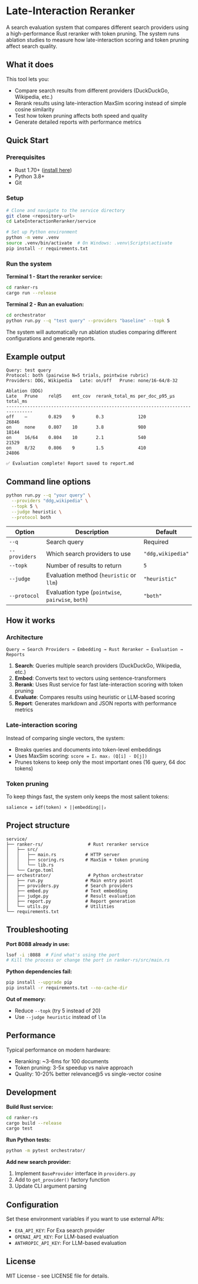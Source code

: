 # Late-Interaction Reranker

A search evaluation system that compares different search providers using a high-performance Rust reranker with token pruning. The system runs ablation studies to measure how late-interaction scoring and token pruning affect search quality.

## What it does

This tool lets you:
- Compare search results from different providers (DuckDuckGo, Wikipedia, etc.)
- Rerank results using late-interaction MaxSim scoring instead of simple cosine similarity
- Test how token pruning affects both speed and quality
- Generate detailed reports with performance metrics

## Quick Start

### Prerequisites

- Rust 1.70+ ([install here](https://rustup.rs/))
- Python 3.8+ 
- Git

### Setup

```bash
# Clone and navigate to the service directory
git clone <repository-url>
cd LateInteractionReranker/service

# Set up Python environment
python -m venv .venv
source .venv/bin/activate  # On Windows: .venv\Scripts\activate
pip install -r requirements.txt
```

### Run the system

**Terminal 1 - Start the reranker service:**
```bash
cd ranker-rs
cargo run --release
```

**Terminal 2 - Run an evaluation:**
```bash
cd orchestrator
python run.py --q "test query" --providers "baseline" --topk 5
```

The system will automatically run ablation studies comparing different configurations and generate reports.

## Example output

```
Query: test query
Protocol: both (pairwise N=5 trials, pointwise rubric)
Providers: DDG, Wikipedia   Late: on/off   Prune: none/16-64/8-32

Ablation (DDG)
Late   Prune    rel@5    ent_cov  rerank_total_ms per_doc_p95_µs  total_ms  
--------------------------------------------------------------------------------
off    —        0.829    9        0.3             120             26846     
on     none     0.807    10       3.8             980             18144     
on     16/64    0.804    10       2.1             540             21529     
on     8/32     0.806    9        1.5             410             24806     

✅ Evaluation complete! Report saved to report.md
```

## Command line options

```bash
python run.py --q "your query" \
  --providers "ddg,wikipedia" \
  --topk 5 \
  --judge heuristic \
  --protocol both
```

| Option | Description | Default |
|--------|-------------|---------|
| `--q` | Search query | Required |
| `--providers` | Which search providers to use | `"ddg,wikipedia"` |
| `--topk` | Number of results to return | `5` |
| `--judge` | Evaluation method (`heuristic` or `llm`) | `"heuristic"` |
| `--protocol` | Evaluation type (`pointwise`, `pairwise`, `both`) | `"both"` |

## How it works

### Architecture

```
Query → Search Providers → Embedding → Rust Reranker → Evaluation → Reports
```

1. **Search**: Queries multiple search providers (DuckDuckGo, Wikipedia, etc.)
2. **Embed**: Converts text to vectors using sentence-transformers
3. **Rerank**: Uses Rust service for fast late-interaction scoring with token pruning
4. **Evaluate**: Compares results using heuristic or LLM-based scoring
5. **Report**: Generates markdown and JSON reports with performance metrics

### Late-interaction scoring

Instead of comparing single vectors, the system:
- Breaks queries and documents into token-level embeddings
- Uses MaxSim scoring: `score = Σᵢ maxⱼ (Q[i] · D[j])`
- Prunes tokens to keep only the most important ones (16 query, 64 doc tokens)

### Token pruning

To keep things fast, the system only keeps the most salient tokens:
```
salience = idf(token) × ||embedding||₂
```

## Project structure

```
service/
├── ranker-rs/                 # Rust reranker service
│   ├── src/
│   │   ├── main.rs           # HTTP server
│   │   ├── scoring.rs        # MaxSim + token pruning
│   │   └── lib.rs
│   └── Cargo.toml
├── orchestrator/              # Python orchestrator
│   ├── run.py                # Main entry point
│   ├── providers.py          # Search providers
│   ├── embed.py              # Text embedding
│   ├── judge.py              # Result evaluation
│   ├── report.py             # Report generation
│   └── utils.py              # Utilities
└── requirements.txt
```

## Troubleshooting

**Port 8088 already in use:**
```bash
lsof -i :8088  # Find what's using the port
# Kill the process or change the port in ranker-rs/src/main.rs
```

**Python dependencies fail:**
```bash
pip install --upgrade pip
pip install -r requirements.txt --no-cache-dir
```

**Out of memory:**
- Reduce `--topk` (try 5 instead of 20)
- Use `--judge heuristic` instead of `llm`

## Performance

Typical performance on modern hardware:
- Reranking: ~3-6ms for 100 documents
- Token pruning: 3-5x speedup vs naive approach
- Quality: 10-20% better relevance@5 vs single-vector cosine

## Development

**Build Rust service:**
```bash
cd ranker-rs
cargo build --release
cargo test
```

**Run Python tests:**
```bash
python -m pytest orchestrator/
```

**Add new search provider:**
1. Implement `BaseProvider` interface in `providers.py`
2. Add to `get_provider()` factory function
3. Update CLI argument parsing

## Configuration

Set these environment variables if you want to use external APIs:
- `EXA_API_KEY`: For Exa search provider
- `OPENAI_API_KEY`: For LLM-based evaluation
- `ANTHROPIC_API_KEY`: For LLM-based evaluation

## License

MIT License - see LICENSE file for details.